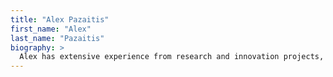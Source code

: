 ```yaml
---
title: "Alex Pazaitis"
first_name: "Alex"
last_name: "Pazaitis"
biography: >
  Alex has extensive experience from research and innovation projects, as well as project management, and has worked as a consultant for private and public organizations. His research interests include technology governance; innovation policy; digital commons; open cooperativism and distributed ledger technologies. 
---
```

